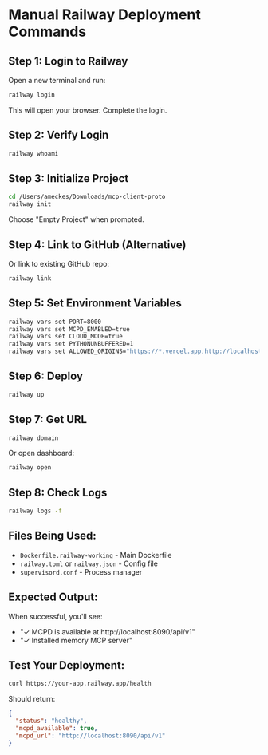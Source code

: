 # Manual Railway Deployment Commands

## Step 1: Login to Railway
Open a new terminal and run:
```bash
railway login
```
This will open your browser. Complete the login.

## Step 2: Verify Login
```bash
railway whoami
```

## Step 3: Initialize Project
```bash
cd /Users/ameckes/Downloads/mcp-client-proto
railway init
```
Choose "Empty Project" when prompted.

## Step 4: Link to GitHub (Alternative)
Or link to existing GitHub repo:
```bash
railway link
```

## Step 5: Set Environment Variables
```bash
railway vars set PORT=8000
railway vars set MCPD_ENABLED=true
railway vars set CLOUD_MODE=true
railway vars set PYTHONUNBUFFERED=1
railway vars set ALLOWED_ORIGINS="https://*.vercel.app,http://localhost:3000,http://localhost:5173"
```

## Step 6: Deploy
```bash
railway up
```

## Step 7: Get URL
```bash
railway domain
```
Or open dashboard:
```bash
railway open
```

## Step 8: Check Logs
```bash
railway logs -f
```

## Files Being Used:
- `Dockerfile.railway-working` - Main Dockerfile
- `railway.toml` or `railway.json` - Config file
- `supervisord.conf` - Process manager

## Expected Output:
When successful, you'll see:
- "✓ MCPD is available at http://localhost:8090/api/v1"
- "✓ Installed memory MCP server"

## Test Your Deployment:
```bash
curl https://your-app.railway.app/health
```

Should return:
```json
{
  "status": "healthy",
  "mcpd_available": true,
  "mcpd_url": "http://localhost:8090/api/v1"
}
```